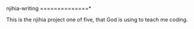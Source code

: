 njihia-writing
==============*

This is the njihia project one of five, that God is using to teach me coding.
